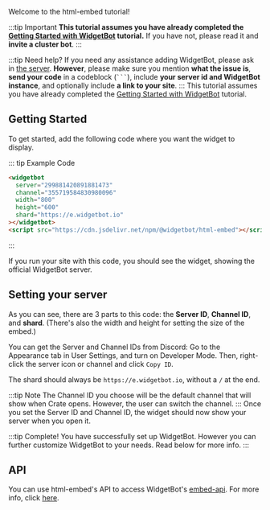 Welcome to the html-embed tutorial!

:::tip Important
**This tutorial assumes you have already completed the [Getting Started with WidgetBot](/tutorial) tutorial.** If you have not, please read it and **invite a cluster bot**.
:::

:::tip Need help?
If you need any assistance adding WidgetBot, please ask in [the server](https://discord.gg/NYBEhN7). **However**, please make sure you mention **what the issue is**, **send your code** in a codeblock (` ``` `), include **your server id and WidgetBot instance**, and optionally include **a link to your site**.
:::
This tutorial assumes you have already completed the [Getting Started with WidgetBot](/tutorial) tutorial.

## Getting Started

To get started, add the following code where you want the widget to display.

::: tip Example Code
```html
<widgetbot
  server="299881420891881473"
  channel="355719584830980096"
  width="800"
  height="600"
  shard="https://e.widgetbot.io"
></widgetbot>
<script src="https://cdn.jsdelivr.net/npm/@widgetbot/html-embed"></script>
```
:::

If you run your site with this code, you should see the widget, showing the official WidgetBot server.

## Setting your server

As you can see, there are 3 parts to this code: the **Server ID**, **Channel ID**, and **shard**. (There's also the width and height for setting the size of the embed.)

You can get the Server and Channel IDs from Discord: Go to the Appearance tab in User Settings, and turn on Developer Mode. Then, right-click the server icon or channel and click `Copy ID`.

The shard should always be `https://e.widgetbot.io`, without a `/` at the end.

:::tip Note
The Channel ID you choose will be the default channel that will show when Crate opens. However, the user can switch the channel.
:::
Once you set the Server ID and Channel ID, the widget should now show your server when you open it.

:::tip Complete!
You have successfully set up WidgetBot. However you can further customize WidgetBot to your needs. Read below for more info.
:::
## API
You can use html-embed's API to access WidgetBot's [embed-api](https://github.com/widgetbot-io/embed-api). For more info, click [here](/embed/html-embed/api).
